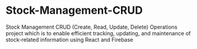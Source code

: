 # Stock-Management-CRUD
Stock Management CRUD (Create, Read, Update, Delete) Operations project which is to enable efficient tracking, updating, and maintenance of stock-related information using React and Firebase

